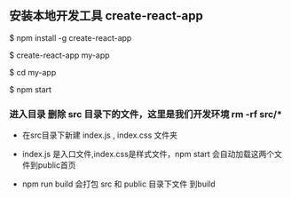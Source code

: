 ## 安装本地开发工具 create-react-app

$ npm install -g create-react-app

$ create-react-app my-app

$ cd my-app

$ npm start

### 进入目录 删除 src 目录下的文件，这里是我们开发环境 rm -rf src/*

 - 在src目录下新建 index.js , index.css 文件夹
 
 - index.js 是入口文件,index.css是样式文件，npm start 会自动加载这两个文件到public首页

 - npm run build 会打包 src 和 public 目录下文件 到build
 